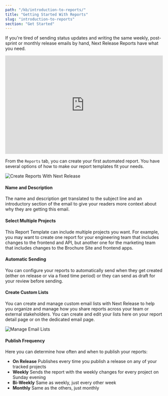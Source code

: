 ```yaml
---
path: "/kb/introduction-to-reports/"
title: "Getting Started With Reports"
slug: "introduction-to-reports"
section: "Get Started"
---
```


If you're tired of sending status updates and writing the same weekly, post-sprint or
monthly release emails by hand, Next Release Reports have what you need.

<div style="position: relative; padding-bottom: 62.5%; height: 0;"><iframe src="https://www.loom.com/embed/fb838822f53a4a20907073908fb819c1" frameborder="0" webkitallowfullscreen mozallowfullscreen allowfullscreen style="position: absolute; top: 0; left: 0; width: 100%; height: 100%;"></iframe></div>

From the `Reports` tab, you can create your first automated report. You have several
options of how to make our report templates fit your needs.

![Create Reports With Next Release](../../src/images/screenshots/create-report.png)

#### Name and Description

The name and description get translated to the subject line and an introductory section of the email
to give your readers more context about why they are getting this email.

#### Select Multiple Projects

This Report Template can include multiple projects you want. For example, you may want to
create one report for your engineering team that includes changes to the frontend and API,
but another one for the marketing team that includes changes to the Brochure Site and frontend apps.

#### Automatic Sending

You can configure your reports to automatically send when they get created (either on release or via a
fixed time period) or they can send as draft for your review before sending.

#### Create Custom Lists

You can create and manage custom email lists with Next Release to help you organize and manage
how you share reports across your team or external stakeholders. You can create and edit your
lists here on your report detail page or on the dedicated email page.

![Manage Email Lists](../../src/images/screenshots/inline-email-list.png)

#### Publish Frequency

Here you can determine how often and when to publish your reports:

-   **On Release** Publishes every time you publish a release on any of your tracked projects
-   **Weekly** Sends the report with the weekly changes for every project on Sunday evening
-   **Bi-Weekly** Same as weekly, just every other week
-   **Monthly** Same as the others, just monthly
